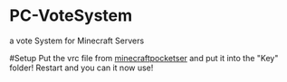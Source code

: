 # PC-VoteSystem
a vote System for Minecraft Servers

#Setup
Put the vrc file from [minecraftpocketser](https://minecraftpocket-servers.com) and put it into the "Key" folder! Restart and you can it now use!
